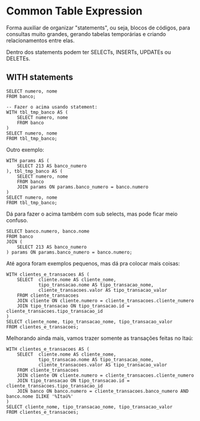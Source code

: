 # Common Table Expression

Forma auxiliar de organizar "statements", ou seja, blocos de códigos, para consultas muito grandes, gerando tabelas temporárias e criando relacionamentos entre elas.

Dentro dos statements podem ter SELECTs, INSERTs, UPDATEs ou DELETEs.

## WITH statements

```
SELECT numero, nome
FROM banco;

-- Fazer o acima usando statement:
WITH tbl_tmp_banco AS (
    SELECT numero, nome
    FROM banco
)
SELECT numero, nome
FROM tbl_tmp_banco;
```

Outro exemplo:

```
WITH params AS (
    SELECT 213 AS banco_numero
), tbl_tmp_banco AS (
    SELECT numero, nome
    FROM banco
    JOIN params ON params.banco_numero = banco.numero
)
SELECT numero, nome
FROM tbl_tmp_banco;
```

Dá para fazer o acima também com sub selects, mas pode ficar meio confuso.

```
SELECT banco.numero, banco.nome
FROM banco
JOIN (
    SELECT 213 AS banco_numero
) params ON params.banco_numero = banco.numero;
```

Até agora foram exemplos pequenos, mas dá pra colocar mais coisas:

```
WITH clientes_e_transacoes AS (
    SELECT  cliente.nome AS cliente_nome,
            tipo_transacao.nome AS tipo_transacao_nome,
            cliente_transacoes.valor AS tipo_transacao_valor
    FROM cliente_transacoes
    JOIN cliente ON cliente.numero = cliente_transacoes.cliente_numero
    JOIN tipo_transacao ON tipo_transacao.id = cliente_transacoes.tipo_transacao_id 
)
SELECT cliente_nome, tipo_transacao_nome, tipo_transacao_valor
FROM clientes_e_transacoes;
```

Melhorando ainda mais, vamos trazer somente as transações feitas no Itaú:

```
WITH clientes_e_transacoes AS (
    SELECT  cliente.nome AS cliente_nome,
            tipo_transacao.nome AS tipo_transacao_nome,
            cliente_transacoes.valor AS tipo_transacao_valor
    FROM cliente_transacoes
    JOIN cliente ON cliente.numero = cliente_transacoes.cliente_numero
    JOIN tipo_transacao ON tipo_transacao.id = cliente_transacoes.tipo_transacao_id 
    JOIN banco ON banco.numero = cliente_transacoes.banco_numero AND banco.nome ILIKE '%Itaú%'
)
SELECT cliente_nome, tipo_transacao_nome, tipo_transacao_valor
FROM clientes_e_transacoes;
```
